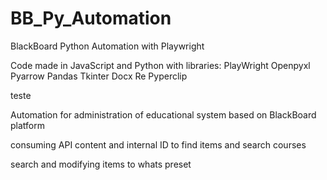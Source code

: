 # BB_Py_Automation

BlackBoard Python Automation with Playwright

Code made in JavaScript and Python with libraries: 
PlayWright
Openpyxl
Pyarrow
Pandas
Tkinter
Docx
Re
Pyperclip


teste

Automation for administration of educational system based on BlackBoard platform

consuming API content and internal ID to find items and search courses

search and modifying items to whats preset
